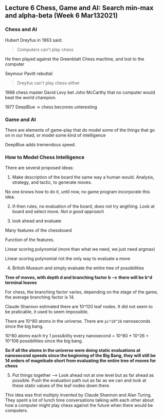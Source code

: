 ## Lecture 6 Chess, Game and AI: Search min-max and alpha-beta (Week 6 Mar132021)

### Chess and AI

Hubert Dreyfus in 1963 said:
> Computers can't play chess

He then played against the Greenblatt Chess machine, and lost to the computer

Seymour Pavitt rebuttal:
> Dreyfus can't play chess either

1968 chess master David Levy bet John McCarthy that no computer would beat the world champion.

1977 DeepBlue -> chess becomes unteresting

### Game and AI

There are elements of game-play that do model some of the things that go on in our head, or model some kind of intelligence

DeepBlue adds tremendous speed.

### How to Model Chess Intelligence

There are several proposed ideas:

1. Make description of the board the same way a human would. Analysis, strategy, and tactic, to generate moves.

No one knows how to do it, until now, no game program incorporate this idea.

2. if-then rules, no evaluation of the board, does not try angthing. Look at board and select move. _Not a good approach_

3. look ahead and evaluate

Many features of the chessboard

Function of the features.

Linear scoring polynomial (more than what we need, we just need argmax)

Linear scoring polynomial not the only way to evaluate a move

4. British Museum and simply evaluate the entire tree of possibilities

**Tree of moves, with depth d and branching factor b --> there will be b^d terminal leaves**

For chess, the branching factor varies, depending on the stage of the game, the average branching factor is 14.

Claude Shannon estimated there are 10^120 leaf nodes. It did not seem to be praticable, it used to seem impossible.

There are 10^80 atoms in the universe. There are `pi*10^26` nanoseconds since the big bang.

10^80 atoms each try 1 possibility every nanosecond = 10^80 * 10^26 = 10^106 possibilities since the big bang.

**So if all the atoms in the universe were doing static evaluations at nanosecond speeds since the beginning of the Big Bang, they will still be 14 orders of magnitude short from evaluating the entire tree of moves for chess**

5. Put things together --> Look ahead not at one level but as far ahead as possible. Push the evaluation path out as far as we can and look at these static values of the leaf nodes down there.

This idea was first multiply invented by Claude Shannon and Alan Turing. They spent a lot of lunch time conversations talking with each other about how a computer might play chess against the future when there would be computers.



